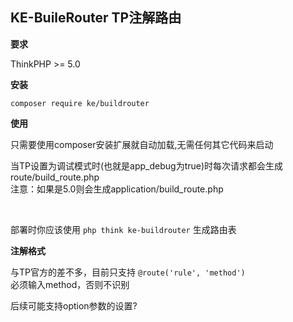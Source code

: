 ## KE-BuileRouter TP注解路由

**要求**

ThinkPHP >= 5.0

**安装**

`
composer require ke/buildrouter
`

**使用**

只需要使用composer安装扩展就自动加载,无需任何其它代码来启动<br/>

当TP设置为调试模式时(也就是app_debug为true)时每次请求都会生成route/build_route.php<br/>
注意：如果是5.0则会生成application/build_route.php


<br/>

部署时你应该使用
`php think ke-buildrouter`
生成路由表


**注解格式**

与TP官方的差不多，目前只支持
`
@route('rule', 'method')
`
<br/>
必须输入method，否则不识别



后续可能支持option参数的设置?
